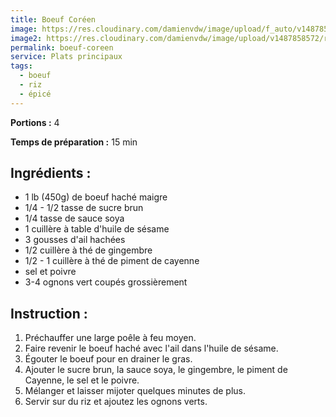 ```yaml
---
title: Boeuf Coréen
image: https://res.cloudinary.com/damienvdw/image/upload/f_auto/v1487858573/recettes/Boeuf-Coréen_erqd5x.jpg
image2: https://res.cloudinary.com/damienvdw/image/upload/v1487858572/recettes/Boeuf-Core%CC%81en_erqd5x.jpg
permalink: boeuf-coreen
service: Plats principaux
tags:
  - boeuf
  - riz
  - épicé
---
```


**Portions :** 4

**Temps de préparation :** 15 min

## Ingrédients :
- 1 lb (450g) de boeuf haché maigre
- 1/4 - 1/2 tasse de sucre brun
- 1/4 tasse de sauce soya
- 1 cuillère à table d'huile de sésame
- 3 gousses d'ail hachées
- 1/2 cuillère à thé de gingembre
- 1/2 - 1 cuillère à thé de piment de cayenne
- sel et poivre
- 3-4 ognons vert coupés grossièrement

## Instruction :
1. Préchauffer une large poêle à feu moyen.
2. Faire revenir le boeuf haché avec l'ail dans l'huile de sésame.
3. Égouter le boeuf pour en drainer le gras.
4. Ajouter le sucre brun, la sauce soya, le gingembre, le piment de Cayenne, le sel et le poivre.
5. Mélanger et laisser mijoter quelques minutes de plus.
6. Servir sur du riz et ajoutez les ognons verts.
